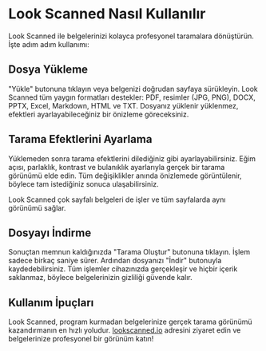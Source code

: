 # Look Scanned Nasıl Kullanılır

Look Scanned ile belgelerinizi kolayca profesyonel taramalara dönüştürün. İşte adım adım kullanımı:

## Dosya Yükleme

"Yükle" butonuna tıklayın veya belgenizi doğrudan sayfaya sürükleyin. Look Scanned tüm yaygın formatları destekler: PDF, resimler (JPG, PNG), DOCX, PPTX, Excel, Markdown, HTML ve TXT. Dosyanız yüklenir yüklenmez, efektleri ayarlayabileceğiniz bir önizleme göreceksiniz.

## Tarama Efektlerini Ayarlama

Yüklemeden sonra tarama efektlerini dilediğiniz gibi ayarlayabilirsiniz. Eğim açısı, parlaklık, kontrast ve bulanıklık ayarlarıyla gerçek bir tarama görünümü elde edin. Tüm değişiklikler anında önizlemede görüntülenir, böylece tam istediğiniz sonuca ulaşabilirsiniz.

Look Scanned çok sayfalı belgeleri de işler ve tüm sayfalarda aynı görünümü sağlar.

## Dosyayı İndirme

Sonuçtan memnun kaldığınızda "Tarama Oluştur" butonuna tıklayın. İşlem sadece birkaç saniye sürer. Ardından dosyanızı "İndir" butonuyla kaydedebilirsiniz. Tüm işlemler cihazınızda gerçekleşir ve hiçbir içerik saklanmaz, böylece belgelerinizin gizliliği güvende kalır.

## Kullanım İpuçları

Look Scanned, program kurmadan belgelerinize gerçek tarama görünümü kazandırmanın en hızlı yoludur. [lookscanned.io](https://lookscanned.io) adresini ziyaret edin ve belgelerinize profesyonel bir görünüm katın!
